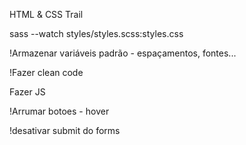 HTML & CSS Trail

sass --watch styles/styles.scss:styles.css

!Armazenar variáveis padrão - espaçamentos, fontes...

!Fazer clean code

Fazer JS

!Arrumar botoes - hover

!desativar submit do forms
